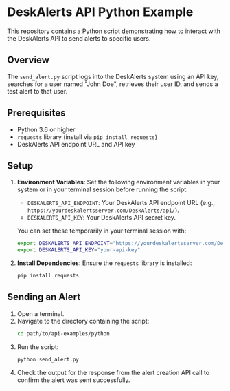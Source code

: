 # DeskAlerts API Python Example

This repository contains a Python script demonstrating how to interact with the DeskAlerts API to send alerts to specific users.

## Overview

The `send_alert.py` script logs into the DeskAlerts system using an API key, searches for a user named "John Doe", retrieves their user ID, and sends a test alert to that user.

## Prerequisites

- Python 3.6 or higher
- `requests` library (install via `pip install requests`)
- DeskAlerts API endpoint URL and API key

## Setup

1. **Environment Variables**: Set the following environment variables in your system or in your terminal session before running the script:
   - `DESKALERTS_API_ENDPOINT`: Your DeskAlerts API endpoint URL (e.g., `https://yourdeskalertsserver.com/DeskAlerts/api/`).
   - `DESKALERTS_API_KEY`: Your DeskAlerts API secret key.

   You can set these temporarily in your terminal session with:
   ```bash
   export DESKALERTS_API_ENDPOINT="https://yourdeskalertsserver.com/DeskAlerts/api/"
   export DESKALERTS_API_KEY="your-api-key"
   ```

2. **Install Dependencies**: Ensure the `requests` library is installed:
   ```bash
   pip install requests
   ```

## Sending an Alert

1. Open a terminal.
2. Navigate to the directory containing the script:
   ```bash
   cd path/to/api-examples/python
   ```
3. Run the script:
   ```bash
   python send_alert.py
   ```
4. Check the output for the response from the alert creation API call to confirm the alert was sent successfully.

